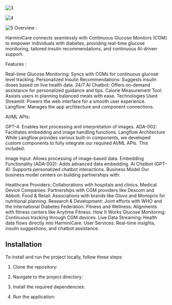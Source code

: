 ![3](https://github.com/user-attachments/assets/629aac60-41ea-498b-a4b6-a264b0f4c835)

![4](https://github.com/user-attachments/assets/12503b65-b11b-4bf9-8f12-74065b64eed8)

![5](https://github.com/user-attachments/assets/0d43614a-eb82-4589-a61a-608fdafdf5fe)
Overview :

HarminiCare connects seamlessly with Continuous Glucose Monitors (CGM) to empower individuals with diabetes, providing real-time glucose monitoring, tailored insulin recommendations, and continuous AI-driven support.

Features :

Real-time Glucose Monitoring: Syncs with CGMs for continuous glucose level tracking.
Personalized Insulin Recommendations: Suggests insulin doses based on live health data.
24/7 AI Chatbot: Offers on-demand assistance for personalized guidance and tips.
Calorie Measurement Tool: Assists users in planning balanced meals with ease.
Technologies Used
Streamlit: Powers the web interface for a smooth user experience.
Langflow: Manages the app architecture and component connections.

AI/ML APIs:

GPT-4: Enables text processing and interpretation of images.
ADA-002: Facilitates embedding and image handling functions.
Langflow Architecture
While Langflow provides various built-in components, we developed custom components to fully integrate our required AI/ML APIs. This included:

Image Input:
 Allows processing of image-based data.
Embedding Functionality (ADA-002): Adds advanced data embedding.
AI Chatbot (GPT-4): Supports personalized chatbot interactions.
Business Model
Our business model centers on building partnerships with:

Healthcare Providers: 
Collaborations with hospitals and clinics.
Medical Device Companies: Partnerships with CGM providers like Dexcom and Abbott.
Food & Retail: Associations with brands like Glovo and Monoprix for nutritional planning.
Research & Development: Joint efforts with WHO and the International Diabetes Federation.
Fitness and Wellness: Alignments with fitness centers like Anytime Fitness.
How It Works
Glucose Monitoring: Continuous tracking through CGM devices.
Live Data Streaming: Health data flows directly into HarminiCare.
User Services: Real-time insights, insulin suggestions, and chatbot assistance.

## Installation
To install and run the project locally, follow these steps:
1. Clone the repository:

2. Navigate to the project directory:

3. Install the required dependencies:

4. Run the application:

